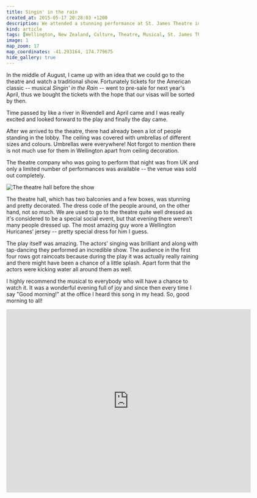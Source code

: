 ```yaml
---
title: Singin' in the rain
created_at: 2015-05-17 20:28:03 +1200
description: We attended a stunning performance at St. James Theatre in the centre of Wellington. The UK theatre group performed the American classic -- Singin' in the Rain -- and that evening it was raining happiness.
kind: article
tags: [Wellington, New Zealand, Culture, Theatre, Musical, St. James Theatre, Singing in the rain]
image: 1
map_zoom: 17
map_coordinates: -41.293164, 174.779675
hide_gallery: true
---
```


In the middle of August, I came up with an idea that we could go to the theatre and watch a traditional show. Fortunately tickets for the American classic -- musical *Singin' in the Rain* -- went to pre-sale for next year's April, thus we bought the tickets with the hope that our visas will be sorted by then.

Time passed by like a river in Rivendell and April came and I was really excited and looked forward to the play and finally the day came.

After we arrived to the theatre, there had already been a lot of people standing in the lobby. The ceiling was covered with umbrellas of different sizes and colours. Umbrellas were everywhere! Not forgot to mention there is not much use for them in Wellington apart from ceiling decoration.

The theatre company who was going to perform that night was from UK and only a limited number of performances was available -- the venue was sold out completely.

![The theatre hall before the show](2)

The theatre hall, which has two balconies and a few boxes, was stunning and pretty decorated. The dress code of the people around, on the other hand, not so much. We are used to go to the theatre quite well dressed as it's considered to be a special social event, but that evening there weren't many people dressed up. The most amazing guy wore a Wellington Huricanes' jersey -- pretty special dress for him I guess.

The play itself was amazing. The actors' singing was brilliant and along with tap-dancing they performed an incredible show. The audience in the first four rows got raincoats because during the play it was actually really raining and there might have been a chance of a little splash. Apart form that the actors were kicking water all around them as well.

I highly recommend the musical to everybody who will have a chance to watch it. It was a wonderful evening full of joy and since then every time I say "Good morning!" at the office I heard this song in my head. So, good morning to all!

<iframe width="640" height="480" src="https://www.youtube.com/embed/GB2yiIoEtXw" frameborder="0" allowfullscreen></iframe>
